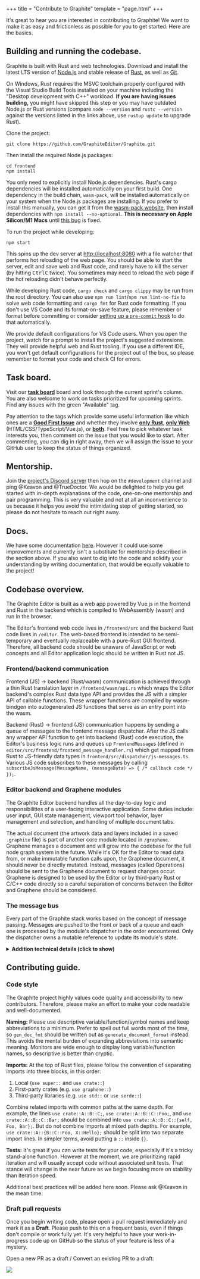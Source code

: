 +++
title = "Contribute to Graphite"
template = "page.html"
+++

It's great to hear you are interested in contributing to Graphite! We want to make it as easy and frictionless as possible for you to get started. Here are the basics.

## Building and running the codebase.

Graphite is built with Rust and web technologies. Download and install the latest LTS version of [Node.js](https://nodejs.org/) and stable release of [Rust](https://www.rust-lang.org/), as well as [Git](https://git-scm.com/).

On Windows, Rust requires the MSVC toolchain properly configured with the Visual Studio Build Tools installed on your machine including the "Desktop development with C++" workload. **If you are having issues building,** you might have skipped this step or you may have outdated Node.js or Rust versions (compare `node --version` and `rustc --version` against the versions listed in the links above, use `rustup update` to upgrade Rust).

Clone the project:
```
git clone https://github.com/GraphiteEditor/Graphite.git
```

Then install the required Node.js packages:
```
cd frontend
npm install
```

You only need to explicitly install Node.js dependencies. Rust's cargo dependencies will be installed automatically on your first build. One dependency in the build chain, `wasm-pack`, will be installed automatically on your system when the Node.js packages are installing. If you prefer to install this manually, you can get it from the [wasm-pack website](https://rustwasm.github.io/wasm-pack/), then install dependencies with `npm install --no-optional`. **This is necessary on Apple Silicon/M1 Macs** until [this bug](https://github.com/rustwasm/wasm-pack/issues/952) is fixed.

To run the project while developing:
```
npm start
```

This spins up the dev server at <http://localhost:8080> with a file watcher that performs hot reloading of the web page. You should be able to start the server, edit and save web and Rust code, and rarely have to kill the server (by hitting <kbd>Ctrl</kbd><kbd>C</kbd> twice). You sometimes may need to reload the web page if the hot reloading didn't behave perfectly.

While developing Rust code, `cargo check` and `cargo clippy` may be run from the root directory. You can also use `npm run lint`/`npm run lint-no-fix` to solve web code formatting and `cargo fmt` for Rust code formatting. If you don't use VS Code and its format-on-save feature, please remember or format before committing or consider [setting up a `pre-commit` hook](https://githooks.com/) to do that automatically.

We provide default configurations for VS Code users. When you open the project, watch for a prompt to install the project's suggested extensions. They will provide helpful web and Rust tooling. If you use a different IDE, you won't get default configurations for the project out of the box, so please remember to format your code and check CI for errors.

## Task board.

Visit our [**task board**](https://github.com/GraphiteEditor/Graphite/projects/1) board and look through the current sprint's column. You are also welcome to work on tasks prioritized for upcoming sprints. Find any issues with the green "Available" tag.

Pay attention to the tags which provide some useful information like which ones are a [**Good First Issue**](https://github.com/GraphiteEditor/Graphite/issues?q=is%3Aissue+is%3Aopen+label%3AAvailable+label%3A%22Good+First+Issue%22+) and whether they involve [**only Rust**](https://github.com/GraphiteEditor/Graphite/issues?q=is%3Aissue+is%3Aopen+label%3ARust+label%3AAvailable+-label%3AWeb+), [**only Web**](https://github.com/GraphiteEditor/Graphite/issues?q=is%3Aissue+is%3Aopen+label%3AWeb+label%3AAvailable+-label%3ARust+) (HTML/CSS/TypeScript/Vue.js), or [**both**](https://github.com/GraphiteEditor/Graphite/issues?q=is%3Aissue+is%3Aopen+label%3AAvailable+label%3ARust+label%3AWeb+). Feel free to pick whatever task interests you, then comment on the issue that you would like to start. After commenting, you can dig in right away, then we will assign the issue to your GitHub user to keep the status of things organized.

## Mentorship.

Join the [project's Discord server](https://discord.graphite.rs) then hop on the `#development` channel and ping @Keavon and @TrueDoctor. We would be delighted to help you get started with in-depth explanations of the code, one-on-one mentorship and pair programming. This is very valuable and not at all an inconvenience to us because it helps you avoid the intimidating step of getting started, so please do not hesitate to reach out right away.

## Docs.

We have some documentation [here](https://github.com/GraphiteEditor/Graphite/blob/master/docs/README.md). However it could use some improvements and currently isn't a substitute for mentorship described in the section above. If you also want to dig into the code and solidify your understanding by writing documentation, that would be equally valuable to the project!

## Codebase overview.

The Graphite Editor is built as a web app powered by Vue.js in the frontend and Rust in the backend which is compiled to WebAssembly (wasm) and run in the browser.

The Editor's frontend web code lives in `/frontend/src` and the backend Rust code lives in `/editor`. The web-based frontend is intended to be semi-temporary and eventually replaceable with a pure-Rust GUI frontend. Therefore, all backend code should be unaware of JavaScript or web concepts and all Editor application logic should be written in Rust not JS.

### Frontend/backend communication

Frontend (JS) -> backend (Rust/wasm) communication is achieved through a thin Rust translation layer in `/frontend/wasm/api.rs` which wraps the Editor backend's complex Rust data type API and provides the JS with a simpler API of callable functions. These wrapper functions are compiled by wasm-bindgen into autogenerated JS functions that serve as an entry point into the wasm.

Backend (Rust) -> frontend (JS) communication happens by sending a queue of messages to the frontend message dispatcher. After the JS calls any wrapper API function to get into backend (Rust) code execution, the Editor's business logic runs and queues up `FrontendMessage`s (defined in `editor/src/frontend/frontend_message_handler.rs`) which get mapped from Rust to JS-friendly data types in `frontend/src/dispatcher/js-messages.ts`. Various JS code subscribes to these messages by calling `subscribeJsMessage(MessageName, (messageData) => { /* callback code */ });`.

### Editor backend and Graphene modules

The Graphite Editor backend handles all the day-to-day logic and responsibilities of a user-facing interactive application. Some duties include: user input, GUI state management, viewport tool behavior, layer management and selection, and handling of multiple document tabs.

The actual document (the artwork data and layers included in a saved `.graphite` file) is part of another core module located in `/graphene`. Graphene manages a document and will grow into the codebase for the full node graph system in the future. While it's OK for the Editor to read data from, or make immutable function calls upon, the Graphene document, it should never be directly mutated. Instead, messages (called Operations) should be sent to the Graphene document to request changes occur. Graphene is designed to be used by the Editor or by third-party Rust or C/C++ code directly so a careful separation of concerns between the Editor and Graphene should be considered.

### The message bus

Every part of the Graphite stack works based on the concept of message passing. Messages are pushed to the front or back of a queue and each one is processed by the module's dispatcher in the order encountered. Only the dispatcher owns a mutable reference to update its module's state.

<details><summary><b>Addition technical details (click to show)</b></summary>

A message is an enum variant of a certain message sub-type like `FrontendMessage`, `ToolMessage`, `DocumentsMessage` (plural), or `DocumentMessage` (singular). An example is `DocumentMessage::DeleteSelectedLayers` (which carries no data) or `DocumentMessage::RenameLayer(Vec<LayerId>, String)` (which carries a layer path and a string as data).

Message sub-types hierarchically wrap other message sub-types; for example, `DocumentMessage` is wrapped by `DocumentsMessage` via `DocumentsMessage::Document(DocumentMessage)` (this carries the child message as data), and `EllipseMessage` is wrapped by `ToolMessage` via `ToolMessage::Ellipse(EllipseMessage)` (again, this carries the child message as data). Every message sub-type is wrapped by the top-level `Message`, so the previous example is actually `Message::Tool(ToolMessage::Ellipse(EllipseMessage))`.

Because this is cumbersome, we have a proc macro `#[child]` that automatically implements the `From` trait on message sub-types and lets you write `DocumentMessage::DeleteSelectedLayers.into()` instead of `Message(DocumentsMessage::Document(DocumentMessage::DeleteSelectedLayers))`.

</details>

## Contributing guide.

### Code style

The Graphite project highly values code quality and accessibility to new contributors. Therefore, please make an effort to make your code readable and well-documented.

**Naming:** Please use descriptive variable/function/symbol names and keep abbreviations to a minimum. Prefer to spell out full words most of the time, so `gen_doc_fmt` should be written out as `generate_document_format` instead. This avoids the mental burden of expanding abbreviations into semantic meaning. Monitors are wide enough to display long variable/function names, so descriptive is better than cryptic.

**Imports:** At the top of Rust files, please follow the convention of separating imports into three blocks, in this order:
1. Local (`use super::` and `use crate::`)
2. First-party crates (e.g. `use graphene::`)
3. Third-party libraries (e.g. `use std::` or `use serde::`)

Combine related imports with common paths at the same depth. For example, the lines `use crate::A::B::C;`, `use crate::A::B::C::Foo;`, and `use crate::A::B::C::Bar;` should be combined into `use crate::A::B::C::{self, Foo, Bar};`. But do not combine imports at mixed path depths. For example, `use crate::A::{B::C::Foo, X::Hello};` should be split into two separate import lines. In simpler terms, avoid putting a `::` inside `{}`.

**Tests:** It's great if you can write tests for your code, especially if it's a tricky stand-alone function. However at the moment, we are prioritizing rapid iteration and will usually accept code without associated unit tests. That stance will change in the near future as we begin focusing more on stability than iteration speed.

Additional best practices will be added here soon. Please ask @Keavon in the mean time.

### Draft pull requests

Once you begin writing code, please open a pull request immediately and mark it as a **Draft**. Please push to this on a frequent basis, even if things don't compile or work fully yet. It's very helpful to have your work-in-progress code up on GitHub so the status of your feature is less of a mystery.

Open a new PR as a draft / Convert an existing PR to a draft:

![](https://static.graphite.rs/content/contribute/draft-pr.png)
